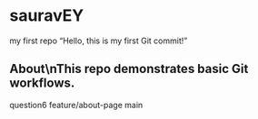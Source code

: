# sauravEY
my first repo
“Hello, this is my first Git commit!”
## About\nThis repo demonstrates basic Git workflows.
question6
feature/about-page
main
